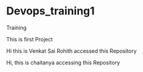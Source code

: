 # Devops_training1
Training

This is first Project



Hi this is Venkat Sai Rohith accessed this Repository


Hi, this is chaitanya accessing this Repository
